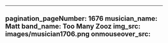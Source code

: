 ------
pagination_pageNumber: 1676
musician_name: Matt
band_name: Too Many Zooz
img_src: images/musician1706.png
onmouseover_src: 
------
